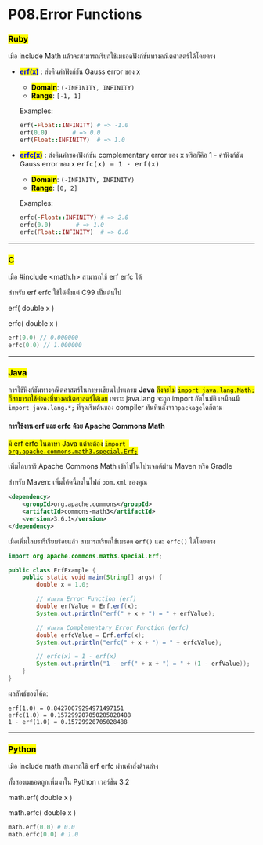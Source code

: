 # P08.Error Functions

### <mark style="color:$danger;">Ruby</mark>

เมื่อ include Math แล้วจะสามารถเรียกใช้เมธอดฟังก์ชันทางคณิตศาสตร์ได้โดยตรง

*   <mark style="color:blue;">**erf(x)**</mark> : ส่งคืนค่าฟังก์ชัน Gauss error ของ x

    * <mark style="color:$success;">**Domain**</mark>:  `(-INFINITY, INFINITY)`
    * <mark style="color:$warning;">**Range**</mark>:  `[-1, 1]`&#x20;

    Examples:

    ```ruby
    erf(-Float::INFINITY) # => -1.0
    erf(0.0)       # => 0.0
    erf(Float::INFINITY)  # => 1.0
    ```
*   <mark style="color:blue;">**erfc(x)**</mark> : ส่งคืนค่าของฟังก์ชัน complementary error ของ x หรือก็คือ 1 - ค่าฟังก์ชัน Gauss error ของ x                                                        <kbd>erfc(x) = 1 - erf(x)</kbd>&#x20;

    * <mark style="color:$success;">**Domain**</mark>:  `(-INFINITY, INFINITY)`&#x20;
    * <mark style="color:$warning;">**Range**</mark>:  `[0, 2]`&#x20;

    Examples:

    ```ruby
    erfc(-Float::INFINITY) # => 2.0
    erfc(0.0)       # => 1.0
    erfc(Float::INFINITY)  # => 0.0
    ```

***

### <mark style="color:$danger;">C</mark>

เมื่อ #include \<math.h> สามารถใช้ erf erfc ได้

สำหรับ erf erfc ใช้ได้ตั้งแต่ C99 เป็นต้นไป

erf( double x )

erfc( double x )

```c
erf(0.0) // 0.000000
erfc(0.0) // 1.000000
```

***

### <mark style="color:$danger;">Java</mark>

การใช้ฟังก์ชันทางคณิตศาสตร์ในภาษาเขียนโปรแกรม **Java** <mark style="color:$info;">ถึงจะไม่</mark> <mark style="color:$info;"></mark><mark style="color:$info;">`import java.lang.Math;`</mark> <mark style="color:$info;"></mark><mark style="color:$info;">ก็สามารถใช้ค่าคงที่ทางคณิตศาสตร์ได้เลย</mark> เพราะ java.lang จะถูก import อัตโนมัติ เหมือนมี `import java.lang.*;` ที่จุดเริ่มต้นของ compiler ทันทีหลังจาก`package`ใดก็ตาม

#### การใช้งาน erf และ erfc ด้วย Apache Commons Math

[<mark style="color:$info;">มี erf erfc ในภาษา Java แต่จะต้อง</mark> <mark style="color:$info;"></mark><mark style="color:$info;">`import org.apache.commons.math3.special.Erf;`</mark>](https://central.sonatype.com/artifact/org.apache.commons/commons-math3?smo=true)

เพิ่มไลบรารี Apache Commons Math เข้าไปในโปรเจกต์ผ่าน Maven หรือ Gradle

สำหรับ Maven: เพิ่มโค้ดนี้ลงในไฟล์ `pom.xml` ของคุณ

```xml
<dependency>
    <groupId>org.apache.commons</groupId>
    <artifactId>commons-math3</artifactId>
    <version>3.6.1</version>
</dependency>
```

เมื่อเพิ่มไลบรารีเรียบร้อยแล้ว สามารถเรียกใช้เมธอด `erf()` และ `erfc()` ได้โดยตรง

```java
import org.apache.commons.math3.special.Erf;

public class ErfExample {
    public static void main(String[] args) {
        double x = 1.0;

        // คำนวณ Error Function (erf)
        double erfValue = Erf.erf(x);
        System.out.println("erf(" + x + ") = " + erfValue);

        // คำนวณ Complementary Error Function (erfc)
        double erfcValue = Erf.erfc(x);
        System.out.println("erfc(" + x + ") = " + erfcValue);

        // erfc(x) = 1 - erf(x)
        System.out.println("1 - erf(" + x + ") = " + (1 - erfValue));
    }
}
```

ผลลัพธ์ของโค้ด:

```
erf(1.0) = 0.84270079294971497151
erfc(1.0) = 0.157299207050285028488
1 - erf(1.0) = 0.15729920705028488
```

***

### <mark style="color:$danger;">Python</mark>

เมื่อ include math สามารถใช้ erf erfc ผ่านคำสั่งด้านล่าง

ทั้งสองเมธอดถูกเพิ่มมาใน Python เวอร์ชัน 3.2

math.erf( double x )

math.erfc( double x )

```python
math.erf(0.0) # 0.0
math.erfc(0.0) # 1.0
```
